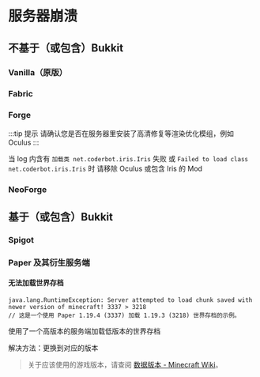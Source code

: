 # 服务器崩溃

## 不基于（或包含）Bukkit

### Vanilla（原版）

### Fabric

### Forge

:::tip 提示
请确认您是否在服务器里安装了高清修复等渲染优化模组，例如 Oculus
:::

当 log 内含有 `加载类 net.coderbot.iris.Iris` 失败 或 `Failed to load class net.coderbot.iris.Iris` 时
请移除 Oculus 或包含 Iris 的 Mod

### NeoForge

## 基于（或包含）Bukkit

### Spigot

### Paper 及其衍生服务端

#### 无法加载世界存档

```
java.lang.RuntimeException: Server attempted to load chunk saved with newer version of minecraft! 3337 > 3218
// 这是一个使用 Paper 1.19.4 (3337) 加载 1.19.3 (3218) 世界存档的示例。
```

使用了一个高版本的服务端加载低版本的世界存档

解决方法：更换到对应的版本

> 关于应该使用的游戏版本，请查阅 [数据版本 - Minecraft Wiki](https://minecraft.fandom.com/zh/wiki/数据版本#数据版本列表)。
